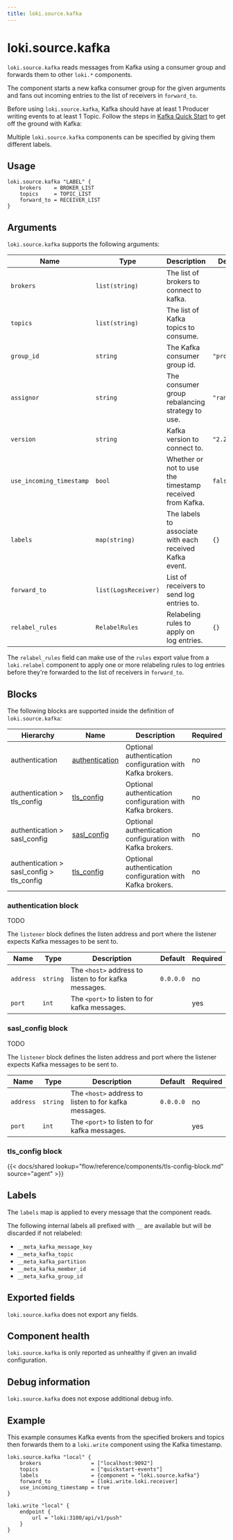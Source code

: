 ```yaml
---
title: loki.source.kafka
---
```


# loki.source.kafka

`loki.source.kafka` reads messages from Kafka using a consumer group
and forwards them to other `loki.*` components.

The component starts a new kafka consumer group for the given arguments
and fans out incoming entries to the list of receivers in `forward_to`.

Before using `loki.source.kafka`, Kafka should have at least 1 Producer
writing events to at least 1 Topic. Follow the steps in
[Kafka Quick Start](https://kafka.apache.org/documentation/#quickstart)
to get off the ground with Kafka:

Multiple `loki.source.kafka` components can be specified by giving them
different labels.

## Usage

```river
loki.source.kafka "LABEL" {
	brokers    = BROKER_LIST
	topics     = TOPIC_LIST
    forward_to = RECEIVER_LIST
}
```

## Arguments

`loki.source.kafka` supports the following arguments:

Name                     | Type                   | Description          | Default | Required
------------------------ | ---------------------- | -------------------- | ------- | --------
`brokers`                | `list(string)`         | The list of brokers to connect to kafka.                 |              | yes
`topics`                 | `list(string)`         | The list of Kafka topics to consume.                     |              | yes
`group_id`               | `string`               | The Kafka consumer group id.                             | `"promtail"` | no
`assignor`               | `string`               | The consumer group rebalancing strategy to use.          | `"range"`    | no
`version`                | `string`               | Kafka version to connect to.                             | `"2.2.1"`    | no
`use_incoming_timestamp` | `bool`                 | Whether or not to use the timestamp received from Kafka. | `false`      | no
`labels`                 | `map(string)`          | The labels to associate with each received Kafka event.  | `{}`         | no
`forward_to`             | `list(LogsReceiver)`   | List of receivers to send log entries to.                |              | yes
`relabel_rules`          | `RelabelRules`         | Relabeling rules to apply on log entries.                | `{}`         | no

The `relabel_rules` field can make use of the `rules` export value from a
`loki.relabel` component to apply one or more relabeling rules to log entries
before they're forwarded to the list of receivers in `forward_to`.

## Blocks

The following blocks are supported inside the definition of `loki.source.kafka`:

Hierarchy | Name | Description | Required
--------- | ---- | ----------- | --------
authentication | [authentication] | Optional authentication configuration with Kafka brokers. | no
authentication > tls_config | [tls_config] | Optional authentication configuration with Kafka brokers. | no
authentication > sasl_config | [sasl_config] | Optional authentication configuration with Kafka brokers. | no
authentication > sasl_config > tls_config | [tls_config] | Optional authentication configuration with Kafka brokers. | no

[authentication]: #authentication-block
[tls_config]: #tls_config-block
[sasl_config]: #sasl_config-block

### authentication block

TODO

The `listener` block defines the listen address and port where the listener
expects Kafka messages to be sent to.

Name                     | Type          | Description | Default | Required
------------------------ | ------------- | ----------- | ------- | --------
`address`                | `string`      | The `<host>` address to listen to for kafka messages. | `0.0.0.0` | no
`port`                   | `int`         | The `<port>` to listen to for kafka messages. | | yes

### sasl_config block

TODO

The `listener` block defines the listen address and port where the listener
expects Kafka messages to be sent to.

Name                     | Type          | Description | Default | Required
------------------------ | ------------- | ----------- | ------- | --------
`address`                | `string`      | The `<host>` address to listen to for kafka messages. | `0.0.0.0` | no
`port`                   | `int`         | The `<port>` to listen to for kafka messages. | | yes

### tls_config block

{{< docs/shared lookup="flow/reference/components/tls-config-block.md" source="agent" >}}

## Labels

The `labels` map is applied to every message that the component reads.

The following internal labels all prefixed with `__` are available but will be discarded if not relabeled:
- `__meta_kafka_message_key`
- `__meta_kafka_topic`
- `__meta_kafka_partition`
- `__meta_kafka_member_id`
- `__meta_kafka_group_id`

## Exported fields

`loki.source.kafka` does not export any fields.

## Component health

`loki.source.kafka` is only reported as unhealthy if given an invalid
configuration.

## Debug information

`loki.source.kafka` does not expose additional debug info.

## Example

This example consumes Kafka events from the specified brokers and topics
then forwards them to a `loki.write` component using the Kafka timestamp.

```river
loki.source.kafka "local" {
	brokers                = ["localhost:9092"]
	topics                 = ["quickstart-events"]
	labels                 = {component = "loki.source.kafka"}
	forward_to             = [loki.write.loki.receiver]
	use_incoming_timestamp = true
}

loki.write "local" {
	endpoint {
		url = "loki:3100/api/v1/push"
	}
}
```

